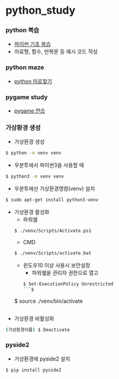 # python_study

### python 복습
- [파이썬 기초 복습](./python_ex)
- 자료형, 함수, 반복문 등 예시 코드 작성

### python maze
- [python 미로찾기](./MAZE_PY)

### pygame study
- [pygame 연습](./pygame_study)


### 가상환경 생성
- 가상환경 생성
```bash
$ python -m venv venv
```

- 우분투에서 파이썬3을 사용할 때
```bash
$ python3 -m venv venv
```

- 우분투에선 가상환경명령(venv) 설치
```bash
$ sudo apt-get install python3-venv
```

- 가상환경 활성화
    - 파워쉘
    ```bash
    $ ./venv/Scripts/Activate.ps1
    ```
    - CMD
    ```bash
    $ ./venv/Scripts/activate.bat
    ```
    - 윈도우10 이상 사용시 보안설정
        - 파워쉘을 관리자 권한으로 열고
        ```bash
        $ Set-ExecutionPolicy Unrestricted
        ```$ 
    $  source ./venv/bin/activate
    ```

- 가상환경 비활성화
```bash
(가상환경이름) $ Deactivate
```

### pyside2
- 가상환경에 pyside2 설치
```bash
$ pip install pyside2
```